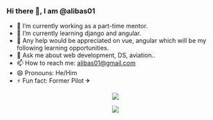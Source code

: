 ### Hi there 👋, I am @alibas01

- 🔭 I’m currently working as a part-time mentor.
- 🌱 I’m currently learning django and angular.
- 🤔 Any help would be appreciated on vue, angular which will be my following learning opportunities.
- 💬 Ask me about web development, DS, aviation..
- 📫 How to reach me: alibas01@gmail.com
- 😄 Pronouns: He/Him
- ⚡ Fun fact: Former Pilot ✈

<!--
**alibas01/alibas01** is a ✨ _special_ ✨ repository because its `README.md` (this file) appears on your GitHub profile.

Here are some ideas to get you started:

- 🔭 I’m currently working on ...
- 🌱 I’m currently learning ...
- 👯 I’m looking to collaborate on ...
- 🤔 I’m looking for help with ...
- 💬 Ask me about ...
- 📫 How to reach me: ...
- 😄 Pronouns: ...
- ⚡ Fun fact: ...
-->
<!-- ![Ali Bas' github stats](https://github-readme-stats.vercel.app/api?username=alibas01) -->

<p align="center">
<img src="https://github-readme-stats.vercel.app/api?username=alibas01&theme=merko&show_icons=true&hide_border=true" width="auto" height="auto" />
</p>

<p align="center">
<img src="https://github-readme-stats.vercel.app/api/top-langs/?username=alibas01&layout=compact&theme=merko&show_icons=true&hide_border=true&hide=Jupyter Notebook&langs_count=10" width="auto" height="auto" />
</p>
<!-- <p align="center"> -->
<!-- <img src="https://github-readme-stats.vercel.app/api/top-langs/?username=alibas01&layout=compact&theme=merko&show_icons=true&hide_border=true&exclude_repo=Aviation-Safety-Issues,Classifying-Nature-Pictures, NECSI, Visualization, Relax-Challenge, Ultimate-Challenge, Movie-Critics-NB, JSON-Based-Data-Exercise, API-Data-Wrnagling-Mini-Project, Inferential-Statistics-Exercises,Boston-housing-prob, Heights-and-Weights, customer-segmentation" width="auto" height="auto" />
</p> -->
